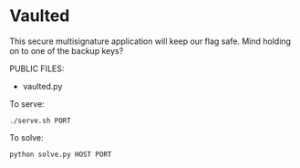 # Vaulted

This secure multisignature application will keep our flag safe. Mind holding on to one of the backup keys?

PUBLIC FILES:
* vaulted.py

To serve:

```
./serve.sh PORT
```

To solve:

```
python solve.py HOST PORT
```


